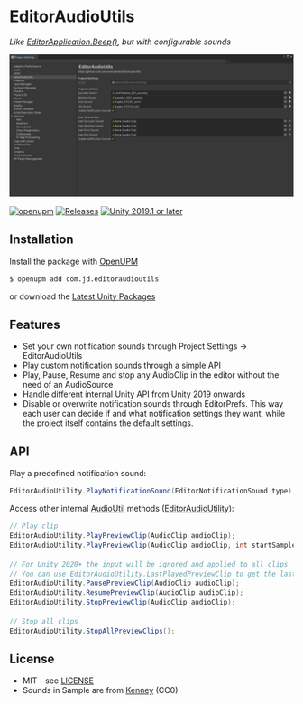 # EditorAudioUtils

*Like [EditorApplication.Beep()](https://docs.unity3d.com/ScriptReference/EditorApplication.Beep.html), but with configurable sounds*

![EditorAudioUtils Settings Screenshot](Documentation~/preview.png)

[![openupm](https://img.shields.io/npm/v/com.jd.editoraudioutils?label=openupm&registry_uri=https://package.openupm.com)](https://openupm.com/packages/com.jd.editoraudioutils/)  [![Releases](https://img.shields.io/github/release-date/johannesdeml/editoraudioutils.svg)](https://github.com/johannesdeml/editoraudioutils/releases)  [![Unity 2019.1 or later](https://img.shields.io/badge/unity-2019.1%20or%20later-blue.svg?logo=unity&cacheSeconds=2592000)](https://unity3d.com/get-unity/download/archive)

## Installation
Install the package with [OpenUPM](https://openupm.com/)

```sh
$ openupm add com.jd.editoraudioutils
```

or download the [Latest Unity Packages](../../releases/latest)

## Features

* Set your own notification sounds through Project Settings -> EditorAudioUtils
* Play custom notification sounds through a simple API
* Play, Pause, Resume and stop any AudioClip in the editor without the need of an AudioSource
* Handle different internal Unity API from Unity 2019 onwards
* Disable or overwrite notification sounds through EditorPrefs. This way each user can decide if and what notification settings they want, while the project itself contains the default settings.

## API

Play a predefined notification sound:
```csharp
EditorAudioUtility.PlayNotificationSound(EditorNotificationSound type);
```

Access other internal [AudioUtil](https://github.com/Unity-Technologies/UnityCsReference/blob/master/Editor/Mono/Audio/Bindings/AudioUtil.bindings.cs) methods ([EditorAudioUtility](../../main/Scripts/Editor/EditorAudioUtility.cs)):
```csharp
// Play clip
EditorAudioUtility.PlayPreviewClip(AudioClip audioClip);
EditorAudioUtility.PlayPreviewClip(AudioClip audioClip, int startSample, bool loop);

// For Unity 2020+ the input will be ignored and applied to all clips
// You can use EditorAudioUtility.LastPlayedPreviewClip to get the last clip
EditorAudioUtility.PausePreviewClip(AudioClip audioClip);
EditorAudioUtility.ResumePreviewClip(AudioClip audioClip);
EditorAudioUtility.StopPreviewClip(AudioClip audioClip);

// Stop all clips
EditorAudioUtility.StopAllPreviewClips();
```


## License

* MIT - see [LICENSE](./LICENSE.md)
* Sounds in Sample are from [Kenney](https://kenney.nl/) (CC0)

